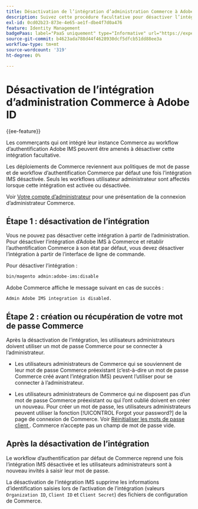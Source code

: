 ```yaml
---
title: Désactivation de l’intégration d’administration Commerce à Adobe ID
description: Suivez cette procédure facultative pour désactiver l’intégration d’administration d’Adobe Commerce avec Adobe IMS.
exl-id: 0cd02b23-873e-4e65-ae1f-dbe4f7d0a476
feature: Identity Management
badgePaas: label="PaaS uniquement" type="Informative" url="https://experienceleague.adobe.com/fr/docs/commerce/user-guides/product-solutions" tooltip="S’applique uniquement aux projets Adobe Commerce on Cloud (infrastructure PaaS gérée par Adobe) et aux projets On-premise."
source-git-commit: b4623ada788d44f4628930dcf5dfcb51dd88ee3a
workflow-type: tm+mt
source-wordcount: '319'
ht-degree: 0%

---
```


# Désactivation de l’intégration d’administration Commerce à Adobe ID

{{ee-feature}}

Les commerçants qui ont intégré leur instance Commerce au workflow d’authentification Adobe IMS peuvent être amenés à désactiver cette intégration facultative.

Les déploiements de Commerce reviennent aux politiques de mot de passe et de workflow d’authentification Commerce par défaut une fois l’intégration IMS désactivée. Seuls les workflows utilisateur administrateur sont affectés lorsque cette intégration est activée ou désactivée.

Voir [Votre compte d’administrateur](https://experienceleague.adobe.com/docs/commerce-admin/start/admin/admin-signin.html?lang=fr) pour une présentation de la connexion d’administrateur Commerce.

## Étape 1 : désactivation de l’intégration

Vous ne pouvez pas désactiver cette intégration à partir de l’administration. Pour désactiver l’intégration d’Adobe IMS à Commerce et rétablir l’authentification Commerce à son état par défaut, vous devez désactiver l’intégration à partir de l’interface de ligne de commande.

Pour désactiver l’intégration :

```bash
bin/magento admin:adobe-ims:disable
```

Adobe Commerce affiche le message suivant en cas de succès :

```
Admin Adobe IMS integration is disabled.
```

## Étape 2 : création ou récupération de votre mot de passe Commerce

Après la désactivation de l’intégration, les utilisateurs administrateurs doivent utiliser un mot de passe Commerce pour se connecter à l’administrateur.

* Les utilisateurs administrateurs de Commerce qui se souviennent de leur mot de passe Commerce préexistant (c’est-à-dire un mot de passe Commerce créé avant l’intégration IMS) peuvent l’utiliser pour se connecter à l’administrateur.

* Les utilisateurs administrateurs de Commerce qui ne disposent pas d’un mot de passe Commerce préexistant ou qui l’ont oublié doivent en créer un nouveau. Pour créer un mot de passe, les utilisateurs administrateurs peuvent utiliser la fonction [!UICONTROL Forgot your password?] de la page de connexion de Commerce. Voir [ Réinitialiser les mots de passe client ](https://experienceleague.adobe.com/docs/commerce-admin/customers/customer-accounts/configure/password-reset.html?lang=fr). Commerce n’accepte pas un champ de mot de passe vide.

## Après la désactivation de l’intégration

Le workflow d’authentification par défaut de Commerce reprend une fois l’intégration IMS désactivée et les utilisateurs administrateurs sont à nouveau invités à saisir leur mot de passe.

La désactivation de l’intégration IMS supprime les informations d’identification saisies lors de l’activation de l’intégration (valeurs `Organization ID`, `Client ID` et `Client Secret`) des fichiers de configuration de Commerce.

